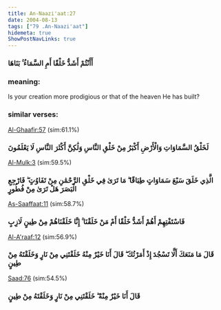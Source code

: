 ```yaml
---
title: An-Naazi'aat:27
date: 2004-08-13
tags: ["79 .An-Naazi'aat"]
hidemeta: true 
ShowPostNavLinks: true 
---
```

### أَأَنْتُمْ أَشَدُّ خَلْقًا أَمِ السَّمَاءُ ۚ بَنَاهَا
### meaning: 
Is your creation more prodigious or that of the heaven He has built?
### similar verses: 

[Al-Ghaafir:57](/40/57) (sim:61.1%)

### لَخَلْقُ السَّمَاوَاتِ وَالْأَرْضِ أَكْبَرُ مِنْ خَلْقِ النَّاسِ وَلَٰكِنَّ أَكْثَرَ النَّاسِ لَا يَعْلَمُونَ

[Al-Mulk:3](/67/3) (sim:59.5%)

### الَّذِي خَلَقَ سَبْعَ سَمَاوَاتٍ طِبَاقًا ۖ مَا تَرَىٰ فِي خَلْقِ الرَّحْمَٰنِ مِنْ تَفَاوُتٍ ۖ فَارْجِعِ الْبَصَرَ هَلْ تَرَىٰ مِنْ فُطُورٍ

[As-Saaffaat:11](/37/11) (sim:58.7%)

### فَاسْتَفْتِهِمْ أَهُمْ أَشَدُّ خَلْقًا أَمْ مَنْ خَلَقْنَا ۚ إِنَّا خَلَقْنَاهُمْ مِنْ طِينٍ لَازِبٍ

[Al-A'raaf:12](/7/12) (sim:56.9%)

### قَالَ مَا مَنَعَكَ أَلَّا تَسْجُدَ إِذْ أَمَرْتُكَ ۖ قَالَ أَنَا خَيْرٌ مِنْهُ خَلَقْتَنِي مِنْ نَارٍ وَخَلَقْتَهُ مِنْ طِينٍ

[Saad:76](/38/76) (sim:54.5%)

### قَالَ أَنَا خَيْرٌ مِنْهُ ۖ خَلَقْتَنِي مِنْ نَارٍ وَخَلَقْتَهُ مِنْ طِينٍ
